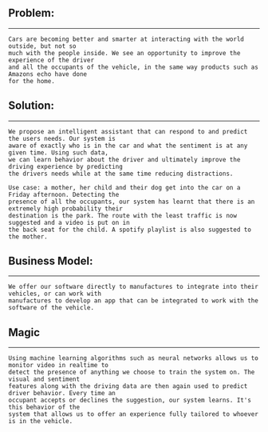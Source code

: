 ## Problem:
-------
    Cars are becoming better and smarter at interacting with the world outside, but not so 
    much with the people inside. We see an opportunity to improve the experience of the driver
    and all the occupants of the vehicle, in the same way products such as Amazons echo have done
    for the home.
    
## Solution:
-------
    We propose an intelligent assistant that can respond to and predict the users needs. Our system is
    aware of exactly who is in the car and what the sentiment is at any given time. Using such data,
    we can learn behavior about the driver and ultimately improve the driving experience by predicting
    the drivers needs while at the same time reducing distractions.
    
    Use case: a mother, her child and their dog get into the car on a Friday afternoon. Detecting the
    presence of all the occupants, our system has learnt that there is an extremely high probability their
    destination is the park. The route with the least traffic is now suggested and a video is put on in
    the back seat for the child. A spotify playlist is also suggested to the mother.
    
## Business Model:
-----
    We offer our software directly to manufactures to integrate into their vehicles, or can work with
    manufactures to develop an app that can be integrated to work with the software of the vehicle.
    

## Magic
------
    Using machine learning algorithms such as neural networks allows us to monitor video in realtime to
    detect the presence of anything we choose to train the system on. The visual and sentiment
    features along with the driving data are then again used to predict driver behavior. Every time an
    occupant accepts or declines the suggestion, our system learns. It's this behavior of the
    system that allows us to offer an experience fully tailored to whoever is in the vehicle.
